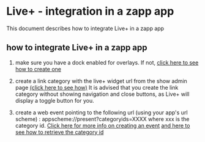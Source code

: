 # Live+ - integration in a zapp app

This document describes how to integrate Live+ in a zapp app

## how to integrate Live+ in a zapp app

1. make sure you have a dock enabled for overlays. If not, [click here to see how to create one](https://applicaster.zendesk.com/hc/en-us/articles/202074808-The-Dock)

2. create a link category with the live+ widget url from the show admin page [(click here to see how)](https://applicaster.zendesk.com/hc/en-us/articles/202074628-Creating-a-link-URL-category)
It is advised that you create the link category without showing navigation and close buttons, as Live+ will display a toggle button for you.

3. create a web event pointing to the following url (using your app's url scheme) : appscheme://present?categoryids=XXXX
where xxx is the category id. [Click here for more info on creating an event](https://applicaster.zendesk.com/hc/en-us/articles/202075198-Link-Event) [and here to see how to retrieve the category id](https://applicaster.zendesk.com/hc/en-us/articles/202074708-Finding-the-ID-of-a-category-item)
